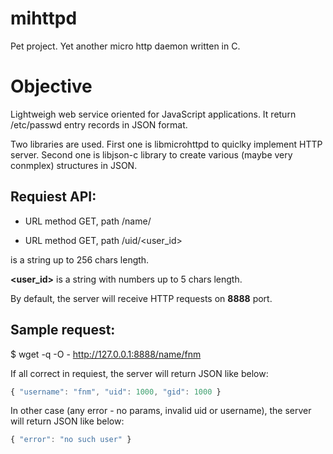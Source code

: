 # mihttpd
Pet project. Yet another micro http daemon written in C.

# Objective
Lightweigh web service oriented for JavaScript applications.
It return /etc/passwd entry records in JSON format.

Two libraries are used. First one is libmicrohttpd to quiclky implement HTTP server.
Second one is libjson-c library to create various (maybe very conmplex) structures in JSON.

## Requiest API:
* URL method GET, path /name/<username>
  
* URL method GET, path /uid/<user_id>


**<username>** is a string up to 256 chars length.

**<user_id>** is a string with numbers up to 5 chars length.

By default, the server will receive HTTP requests on **8888** port.

## Sample request:
$ wget -q -O - http://127.0.0.1:8888/name/fnm

If all correct in requiest, the server will return JSON like below:
```javascript
{ "username": "fnm", "uid": 1000, "gid": 1000 }
```

In other case (any error - no params, invalid uid or username), the server will return JSON like below:
```javascript
{ "error": "no such user" }
```
